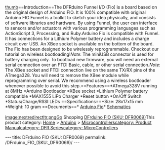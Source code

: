 <p><a href="image:DFrduino_FIO.jpg" title="wikilink">thumb</a>==Introduction==The DFRduino Funnel I/O (Fio) is a board based on the original design of Arduino FIO. It is 100% compatible with original Arduino FIO.Funnel is a toolkit to sketch your idea physically, and consists of software libraries and hardware. By using Funnel, the user can interface to sensors and/or actuators with various programming languages such as ActionScript 3, Processing, and Ruby.Arduino Fio is compatible with Funnel. It has connections for a Lithium Polymer battery and includes a charge circuit over USB. An XBee socket is available on the bottom of the board. The Fio has been designed to be wirelessly reprogrammable. Checkout our tutorial on wireless bootloading!<em>Note</em>: The miniUSB connector is used for battery charging only. To bootload new firmware, you will need an external serial connection over an FTDI Basic, cable, or other serial connection.<em>Note</em>: The XBee socket and FTDI connection live on the same TX/RX pins of the ATmega328. You will need to remove the XBee module while reprogramming over serial. We recommend using a wireless bootloader whenever possible to avoid this step.==Features==*ATmega328V running at 8MHz *Arduino Bootloader *XBee socket *Lithium Polymer battery compatible *MAX1555 LiPo Charger *Reset button *On/Off Switch *Status/Charge/RSSI LEDs ==Specifications==*Size: 28x17x15 mm *Weight: 10 gram ==Documents==* <a href="http://arduino.cc/en/Main/ArduinoBoardFio">Arduino Fio</a>* <a href="http://www.dfrobot.com/image/data/DFR0069/Arduino-Fio-schematic.pdf">Schematics</a><br /><br /><a href="image:nextredirectltr.png" title="wikilink">image:nextredirectltr.pngGo</a> Shopping <a href="https://www.dfrobot.com/product-111.html">DFrduino FIO (SKU: DFR0069)</a>This product category: <a href="https://www.dfrobot.com/">Home</a> &gt; <a href="https://www.dfrobot.com/index.php?route=product/category&amp;path=35">Arduino</a> &gt; <a href="https://www.dfrobot.com/index.php?route=product/category&amp;path=35_104">Microcontrollers</a><a href="category:_Product_Manual" title="wikilink">category: Product Manual</a><a href="category:_DFR_Series" title="wikilink">category: DFR Series</a><a href="category:_MicroControllers" title="wikilink">category: MicroControllers</a></p>---
title: DFrduino FIO (SKU: DFR0069)
permalink: /DFrduino_FIO_(SKU:_DFR0069)/
---

